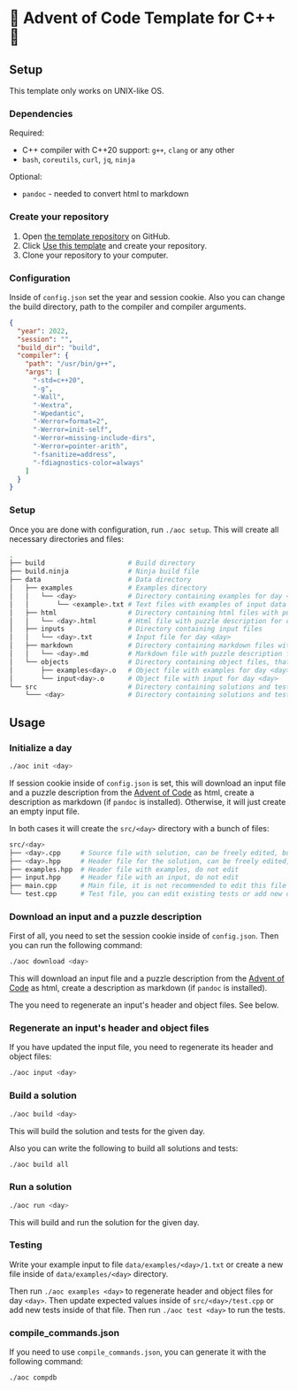 # 🎄 Advent of Code Template for C++ 🎄

## Setup

This template only works on UNIX-like OS.

### Dependencies

Required:  
- C++ compiler with C++20 support: `g++`, `clang` or any other
- `bash`, `coreutils`, `curl`, `jq`, `ninja`

Optional:  
- `pandoc` - needed to convert html to markdown

### Create your repository

1. Open [the template repository](https://github.com/infastin/advent-of-code-cpp) on GitHub.
2. Click [Use this template](https://github.com/infastin/advent-of-code-cpp/generate) and create your repository.
3. Clone your repository to your computer.

### Configuration

Inside of `config.json` set the year and session cookie.
Also you can change the build directory, path to the compiler and compiler arguments.

```json
{
  "year": 2022,
  "session": "",
  "build_dir": "build",
  "compiler": {
    "path": "/usr/bin/g++",
    "args": [
      "-std=c++20",
      "-g",
      "-Wall",
      "-Wextra",
      "-Wpedantic",
      "-Werror=format=2",
      "-Werror=init-self",
      "-Werror=missing-include-dirs",
      "-Werror=pointer-arith",
      "-fsanitize=address",
      "-fdiagnostics-color=always"
    ]
  }
}
```

### Setup

Once you are done with configuration, run `./aoc setup`.
This will create all necessary directories and files:
```bash
.
├── build                     # Build directory
├── build.ninja               # Ninja build file
├── data                      # Data directory
│   ├── examples              # Examples directory
│   │   └── <day>             # Directory containing examples for day <day> 
│   │       └── <example>.txt # Text files with examples of input data
│   ├── html                  # Directory containing html files with puzzle descriptions
│   │   └── <day>.html        # Html file with puzzle description for day <day>
│   ├── inputs                # Directory containing input files
│   │   └── <day>.txt         # Input file for day <day>
│   ├── markdown              # Directory containing markdown files with puzzle descriptions
│   │   └── <day>.md          # Markdown file with puzzle description for day <day>
│   └── objects               # Directory containing object files, that contain examples and input as binary data
│       ├── examples<day>.o   # Object file with examples for day <day>
│       └── input<day>.o      # Object file with input for day <day>
└── src                       # Directory containing solutions and tests
    └─── <day>                # Directory containing solutions and tests for day <day>
```

## Usage

### Initialize a day

```bash
./aoc init <day>
```

If session cookie inside of `config.json` is set, this will download
an input file and a puzzle description from the [Advent of Code](https://adventofcode.com) as html,
create a description as markdown (if `pandoc` is installed).
Otherwise, it will just create an empty input file.

In both cases it will create the `src/<day>` directory with a bunch of files:
```bash
src/<day>
├── <day>.cpp     # Source file with solution, can be freely edited, but don't change the function names and arguments
├── <day>.hpp     # Header file for the solution, can be freely edited, but don't change the function names and arguments
├── examples.hpp  # Header file with examples, do not edit
├── input.hpp     # Header file with an input, do not edit
├── main.cpp      # Main file, it is not recommended to edit this file
└── test.cpp      # Test file, you can edit existing tests or add new ones
```

### Download an input and a puzzle description

First of all, you need to set the session cookie inside of `config.json`.
Then you can run the following command:
```bash
./aoc download <day>
```

This will download an input file and a puzzle description from the [Advent of Code](https://adventofcode.com) as html,
create a description as markdown (if `pandoc` is installed).

The you need to regenerate an input's header and object files. See below.

### Regenerate an input's header and object files

If you have updated the input file, you need to regenerate its header and object files:
```bash
./aoc input <day>
```

### Build a solution

```bash
./aoc build <day>
```

This will build the solution and tests for the given day.

Also you can write the following to build all solutions and tests:
```bash
./aoc build all
```

### Run a solution

```bash
./aoc run <day>
```

This will build and run the solution for the given day.

### Testing

Write your example input to file `data/examples/<day>/1.txt` or create
a new file inside of `data/examples/<day>` directory.

Then run `./aoc examples <day>` to regenerate header and object files for day `<day>`.
Then update expected values inside of `src/<day>/test.cpp` or add new tests
inside of that file. Then run `./aoc test <day>` to run the tests.

### compile_commands.json

If you need to use `compile_commands.json`, you can generate it with the following command:
```bash
./aoc compdb
```
